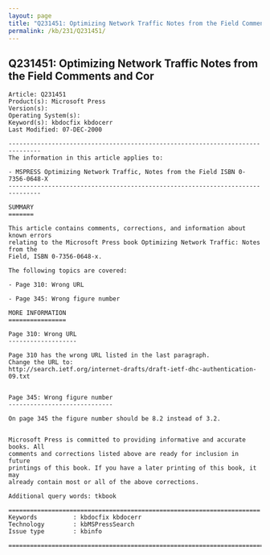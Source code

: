 ```yaml
---
layout: page
title: "Q231451: Optimizing Network Traffic Notes from the Field Comments and Cor"
permalink: /kb/231/Q231451/
---
```


## Q231451: Optimizing Network Traffic Notes from the Field Comments and Cor

	Article: Q231451
	Product(s): Microsoft Press
	Version(s): 
	Operating System(s): 
	Keyword(s): kbdocfix kbdocerr
	Last Modified: 07-DEC-2000
	
	-------------------------------------------------------------------------------
	The information in this article applies to:
	
	- MSPRESS Optimizing Network Traffic, Notes from the Field ISBN 0-7356-0648-X 
	-------------------------------------------------------------------------------
	
	SUMMARY
	=======
	
	This article contains comments, corrections, and information about known errors
	relating to the Microsoft Press book Optimizing Network Traffic: Notes from the
	Field, ISBN 0-7356-0648-x.
	
	The following topics are covered:
	
	- Page 310: Wrong URL
	
	- Page 345: Wrong figure number
	
	MORE INFORMATION
	================
	
	Page 310: Wrong URL
	-------------------
	
	Page 310 has the wrong URL listed in the last paragraph.
	Change the URL to:
	http://search.ietf.org/internet-drafts/draft-ietf-dhc-authentication-09.txt
	
	
	Page 345: Wrong figure number
	-----------------------------
	
	On page 345 the figure number should be 8.2 instead of 3.2.
	
	
	Microsoft Press is committed to providing informative and accurate books. All
	comments and corrections listed above are ready for inclusion in future
	printings of this book. If you have a later printing of this book, it may
	already contain most or all of the above corrections.
	
	Additional query words: tkbook
	
	======================================================================
	Keywords          : kbdocfix kbdocerr 
	Technology        : kbMSPressSearch
	Issue type        : kbinfo
	
	=============================================================================
	
